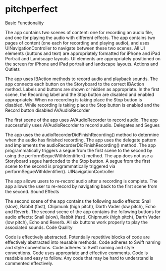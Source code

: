 # pitchperfect

Basic Functionality

The app contains two scenes of content: one for recording an audio file, and one for playing the audio with different effects.
The app contains two pages of content (one each for recording and playing audio), and uses UINavigationController to navigate between these two scenes.
All UI elements (buttons and text) are appropriately formatted for iPhone and iPad Portrait and Landscape layouts.
UI elements are appropriately positioned on the screen for iPhone and iPad portrait and landscape layouts.
Actions and Outlets

The app uses IBAction methods to record audio and playback sounds.
The app connects each button on the Storyboard to the correct IBAction method.
 Labels and buttons are shown or hidden as appropriate.
In the first scene, the Recording label and the Stop button are disabled and enabled appropriately:
When no recording is taking place the Stop button is disabled.
While recording is taking place the Stop button is enabled and the Record button disabled
AVAudioRecorder

The first scene of the app uses AVAudioRecorder to record audio.
The app successfully uses AVAudioRecorder to record audio.
Delegates and Segues

The app uses the audioRecorderDidFinishRecording() method to determine when the audio has finished recording.
The app uses the delegate pattern and implements the audioRecorderDidFinishRecording() method.
The app programmatically triggers a segue from the first scene to the second by using the performSegueWithIdentifier() method.
The app does not use a Storyboard segue hardcoded to the Stop button. A segue from the first scene to the second is programmatically triggered via performSegueWithIdentifier().
UINavigationController

The app allows users to re-record audio after a recording is complete.
The app allows the user to re-record by navigating back to the first scene from the second.
Sound Effects

The second scene of the app contains the following audio effects: Snail (slow), Rabbit (fast), Chipmunk (high pitch), Darth Vader (low pitch), Echo and Reverb.
The second scene of the app contains the following buttons for audio effects: Snail (slow), Rabbit (fast), Chipmunk (high pitch), Darth Vader (low pitch), Echo and Reverb. All six buttons work properly to play the associated sounds.
Code Quality

Code is effectively abstracted.
Potentially repetitive blocks of code  are effectively abstracted into reusable methods.
Code adheres to Swift naming and style conventions.
Code adheres to Swift naming and style conventions.
Code uses appropriate and effective comments.
Code is readable and easy to follow. Any code that may be hard to understand is commented effectively.
